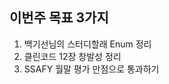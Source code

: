 ## 이번주 목표 3가지 
          
1. 백기선님의 스터디할래 Enum 정리       
2. 클린코드 12장 창발성 정리        
3. SSAFY 월말 평가 만점으로 통과하기    
